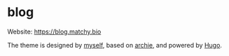 # blog

Website: https://blog.matchy.bio

The theme is designed by [myself](https://github.com/matchy233/archie), based on [archie](https://github.com/athul/archie), and powered by [Hugo](https://gohugo.io/).
